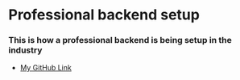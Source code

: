 # Professional backend setup

### This is how a professional backend is being setup in the industry

- [My GitHub Link](https://github.com/FebinAugustine)
